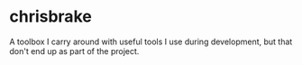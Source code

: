# chrisbrake
A toolbox I carry around with useful tools I use during development, but that don't end up as part of the project.
